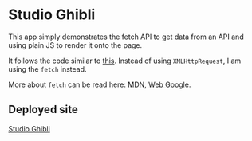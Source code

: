 # Studio Ghibli

This app simply demonstrates the fetch API to get data from an API and using plain JS to render it onto the page.

It follows the code similar to [this](https://www.taniarascia.com/how-to-connect-to-an-api-with-javascript/). Instead of using `XMLHttpRequest`, I am using the `fetch` instead.

More about `fetch` can be read here:
[MDN](https://developer.mozilla.org/en-US/docs/Web/API/Fetch_API/Using_Fetch),
[Web Google](https://developers.google.com/web/updates/2015/03/introduction-to-fetch).

## Deployed site

[Studio Ghibli](https://studio-ghibli-movies.netlify.com/)

